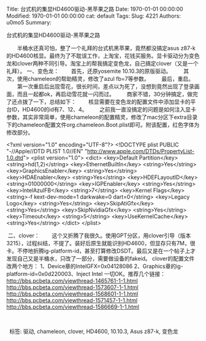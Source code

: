 Title: 台式机的集显HD4600驱动-黑苹果之路
Date: 1970-01-01 00:00:00
Modified: 1970-01-01 00:00:00
cat: default
Tags: 
Slug: 4221
Authors: u0mo5 
Summary: 

台式机的集显HD4600驱动-黑苹果之路


　　半桶水还真可怕，整了一个礼拜的台式机黑苹果，竟然都没搞定asus z87-k的HD4600核显。最终为了不耽误工作，上淘宝，花钱买服务。显卡驱动分为变色龙和clover两种不同引导。淘宝上的帮我搞定变色龙，自己搞定clover（又是一个礼拜）。
一、变色龙：
　　首先，还原yosemite 10.10.3的原版驱动。
　　其次，使用chameleon的帮助精灵，修改了azul fb=7等参数。
　　最后，重启。
　　第一次重启后出现雪花，很长时间，差点以为死了，没想到竟然出现了登录画面，而且一起都ok，再启动雪花就一闪而过。
　　商家不错，30分钟搞定，做完了还点拨了一下，总结如下：
　　核显需要在变色龙的配置文件中添加显卡的平台ID，HD4600的id有7、12、4。
　　之前我一直没搞定的问题是如何注入显卡参数，其实非常简单，使用chameleon的配置精灵，修改了mac分区下extra目录下的chameleon配置文件org.chameleon.Boot.plist即可。附该配置，红色字体为修改部分。


&lt;?xml version="1.0" encoding="UTF-8"?&gt;
&lt;!DOCTYPE plist PUBLIC "-//Apple//DTD PLIST 1.0//EN" "http://www.apple.com/DTDs/PropertyList-1.0.dtd"&gt;
&lt;plist version="1.0"&gt;
&lt;dict&gt;
    &lt;key&gt;Default Partition&lt;/key&gt;
    &lt;string&gt;hd(1,2)&lt;/string&gt;
    &lt;key&gt;EthernetBuiltIn&lt;/key&gt;
    &lt;string&gt;Yes&lt;/string&gt;
    &lt;key&gt;GraphicsEnabler&lt;/key&gt;
    &lt;string&gt;Yes&lt;/string&gt;
    &lt;key&gt;HDAEnabler&lt;/key&gt;
    &lt;string&gt;Yes&lt;/string&gt;
    &lt;key&gt;HDEFLayoutID&lt;/key&gt;
    &lt;string&gt;01000000&lt;/string&gt;
    &lt;key&gt;IGPEnabler&lt;/key&gt;
    &lt;string&gt;Yes&lt;/string&gt;
    &lt;key&gt;IntelAzulFB&lt;/key&gt;
    &lt;string&gt;7&lt;/string&gt;
    &lt;key&gt;Kernel Flags&lt;/key&gt;
    &lt;string&gt;-f kext-dev-mode=1 darkwake=0 dart=0&lt;/string&gt;
    &lt;key&gt;Legacy Logo&lt;/key&gt;
    &lt;string&gt;Yes&lt;/string&gt;
    &lt;key&gt;SkipAtiGfx&lt;/key&gt;
    &lt;string&gt;Yes&lt;/string&gt;
    &lt;key&gt;SkipNvidiaGfx&lt;/key&gt;
    &lt;string&gt;Yes&lt;/string&gt;
    &lt;key&gt;Timeout&lt;/key&gt;
    &lt;string&gt;5&lt;/string&gt;
    &lt;key&gt;UseKernelCache&lt;/key&gt;
    &lt;string&gt;Yes&lt;/string&gt;
&lt;/dict&gt;
&lt;/plist&gt;


 二、clover：
　　这个又折腾了我很久。使用GPT分区，用clover引导（版本3215），过程纠结，不提了。装好后原生就能识别HD4600，但显存只有7M，很卡。不停地折腾ig-platform-id，甚至打算修改DSDT。最后又是在一个帖子上才发现自己又是半桶水，只改了一部分，需要做设备的fakeid。
clover的配置文件改两个地方：
1、Device章的IntelGFX=0x04128086
2、Graphics章的ig-platform-id=0x0d220003、Inject Intel
一切OK。推荐几个链接：
http://bbs.pcbeta.com/viewthread-1465761-1-1.html
http://bbs.pcbeta.com/viewthread-1573607-1-1.html
http://bbs.pcbeta.com/viewthread-1568601-1-1.html
http://bbs.pcbeta.com/viewthread-1571457-1-1.html
http://bbs.pcbeta.com/viewthread-1586669-1-1.html

 

 
标签: 驱动, chameleon, clover, HD4600, 10.10.3, Asus z87-k, 变色龙



